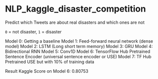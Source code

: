 # NLP_kaggle_disaster_competition
Predict which Tweets are about real disasters and which ones are not

`0` = not disaster, `1` = disaster

Model 0: Getting a baseline
Model 1: Feed-forward neural network (dense model)
Model 2: LSTM (Long short term memory)
Model 3: GRU
Model 4: Bidirectional RNN
Model 5: Conv1D
Model 6: TensorFlow Hub Pretrained Sentence Encoder (universal sentence encoder or USE)
Model 7: TF Hub Pretrained USE but with 10% of training data

Result Kaggle Score on Model 6: 0.80753
